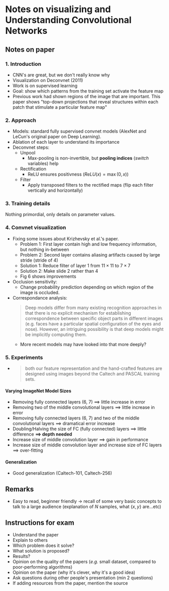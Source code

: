 # Notes on visualizing and Understanding Convolutional Networks
## Notes on paper
### 1. Introduction
- CNN's are great, but we don't really know why
- Visualization on Deconvnet (2011)
- Work is on supervised learning
- Goal: show which patterns from the training set activate the feature map
- Previous work had shown regions of the image that are important. This paper shows "top-down projections that reveal structures within each patch that stimulate a particular feature map"

### 2. Approach
- Models: standard fully supervised convnet models (AlexNet and LeCun's original paper on Deep Learning).
- Ablation of each layer to understand its importance
- Deconvnet steps:
    - Unpool 
        - Max-pooling is non-invertible, but **pooling indices** (*switch* variables) help
    - Rectification
        - ReLU ensures positivness ($ReLU(x) = \max(0, x)$)
    - Filter
        - Apply transposed filters to the rectified maps (flip each filter vertically and horizontally)

### 3. Training details
Nothing primordial, only details on parameter values.

### 4. Convnet visualization
- Fixing some issues about Krizhevsky et al.'s paper.
    - Problem 1: First layer contain high and low frequency information, but nothing in-between
    - Problem 2: Second layer contains aliasing artifacts caused by large stride (stride of 4)
    - Solution 1: Reduce filter of layer 1 from $11 \times 11$ to $7 \times 7$
    - Solution 2: Make slide 2 rather than 4
    - Fig 6 shows improvements
- Occlusion sensitivity:
    - Change probability prediction depending on which region of the image is occluded.
- Correspondance analysis:
    > Deep models differ from many existing recognition approaches in that there is no explicit mechanism for establishing correspondence between specific object parts in different images (e.g. faces have a particular spatial configuration of the eyes and nose). However, an intriguing possibility is that deep models might be implicitly computing them.
    - More recent models may have looked into that more deeply?

### 5. Experiments
- > both our feature representation and the hand-crafted features are designed using images beyond the Caltech and PASCAL training sets.
#### Varying ImageNet Model Sizes
- Removing fully connected layers (6, 7) $\implies$ little increase in error
- Removing two of the middle convolutional layers $\implies$ little increase in error
- Removing fully connected layers (6, 7) and two of the middle convolutional layers $\implies$ dramatical error increase
- Doubling/Halving the size of FC (fully connected) layers $\implies$ little difference
**$\implies$ depth needed**
- Increase size of middle convolution layer $\implies$ gain in performance
- Increase size of middle convolution layer and increase size of FC layers $\implies$ over-fitting

#### Generalization
- Good generalization (Caltech-101, Caltech-256)

## Remarks
- Easy to read, beginner friendly -> recall of some very basic concepts to talk to a large audience (explanation of $N$ samples, what $\{x, y\}$ are...etc)

## Instructions for exam
- Understand the paper
- Explain to others
- Which problem does it solve?
- What solution is proposed?
- Results?
- Opinion on the quality of the papers (*e.g.* small dataset, compared to poor-performing algorithms)
- Opinion on the paper (why it's clever, why it's a good idea)
- Ask questions during other people's presentation (min 2 questions)
- If adding resources from the paper, mention the source